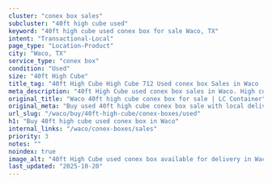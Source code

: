 ```yaml
---
cluster: "conex box sales"
subcluster: "40ft high cube used"
keyword: "40ft high cube used conex box for sale Waco, TX"
intent: "Transactional-Local"
page_type: "Location-Product"
city: "Waco, TX"
service_type: "conex box"
condition: "Used"
size: "40ft High Cube"
title_tag: "40ft High Cube High Cube 712 Used conex box Sales in Waco | LC Container"
meta_description: "40ft High Cube used conex box sales in Waco. High cube containers with extra height. Fast delivery, competitive pricing. Serving conex boxes area. Quote ID: R6B. Call (214) 524-4168 for your free quote today."
original_title: "Waco 40ft high cube conex box for sale | LC Container"
original_meta: "Buy used 40ft high cube conex box sale with local delivery in Waco, TX. LC Container — local Since 2003. Request a fast quote today."
url_slug: "/waco/buy/40ft-high-cube/conex-boxes/used"
h1: "Buy 40ft high cube used conex box in Waco"
internal_links: "/waco/conex-boxes/sales"
priority: 3
notes: ""
noindex: true
image_alt: "40ft High Cube used conex box available for delivery in Waco"
last_updated: "2025-10-20"
---
```


<!-- TODO: Add unique city/inventory copy, images, and internal links here. -->
